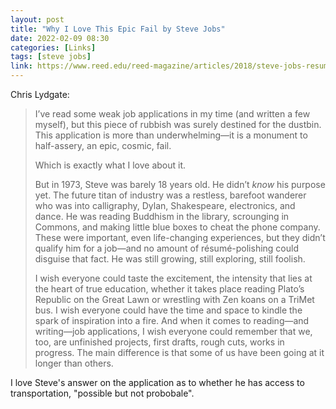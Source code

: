 ```yaml
---
layout: post
title: "Why I Love This Epic Fail by Steve Jobs"
date: 2022-02-09 08:30
categories: [Links]
tags: [steve jobs]
link: https://www.reed.edu/reed-magazine/articles/2018/steve-jobs-resume.html
---
```


Chris Lydgate:

>I’ve read some weak job applications in my time (and written a few myself), but this piece of rubbish was surely destined for the dustbin. This application is more than underwhelming—it is a monument to half-assery, an epic, cosmic, fail.
>
>Which is exactly what I love about it.
>
>But in 1973, Steve was barely 18 years old. He didn’t *know* his purpose yet. The future titan of industry was a restless, barefoot wanderer who was into calligraphy, Dylan, Shakespeare, electronics, and dance. He was reading Buddhism in the library, scrounging in Commons, and making little blue boxes to cheat the phone company. These were important, even life-changing experiences, but they didn’t qualify him for a job—and no amount of résumé-polishing could disguise that fact. He was still growing, still exploring, still foolish.
>
>I wish everyone could taste the excitement, the intensity that lies at the heart of true education, whether it takes place reading Plato’s Republic on the Great Lawn or wrestling with Zen koans on a TriMet bus. I wish everyone could have the time and space to kindle the spark of inspiration into a fire. And when it comes to reading—and writing—job applications, I wish everyone could remember that we, too, are unfinished projects, first drafts, rough cuts, works in progress. The main difference is that some of us have been going at it longer than others.

I love Steve's answer on the application as to whether he has access to transportation, "possible but not probobale".
